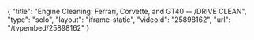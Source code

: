{
    "title": "Engine Cleaning: Ferrari, Corvette, and GT40 -- \/DRIVE CLEAN",
    "type": "solo",
    "layout": "iframe-static",
    "videoId": "25898162",
    "url": "\/tvpembed\/25898162"
}